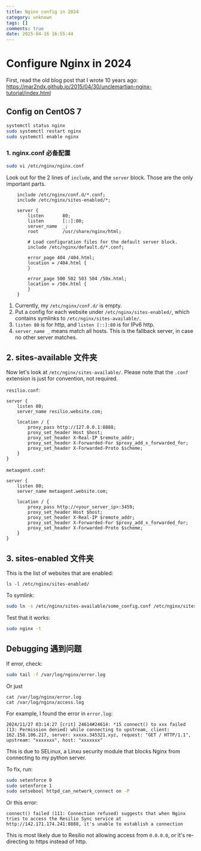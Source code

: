 ```yaml
---
title: Nginx config in 2024
category: unknown
tags: []
comments: true
date: 2025-04-16 16:55:44
---
```


# Configure Nginx in 2024

First, read the old blog post that I wrote 10 years ago: https://mar2ndx.github.io/2015/04/30/unclemartian-nginx-tutorial/index.html

## Config on CentOS 7

```bash
systemctl status nginx
sudo systemctl restart nginx
sudo systemctl enable nginx
```

### 1. nginx.conf 必备配置

```bash
sudo vi /etc/nginx/nginx.conf
```

Look out for the 2 lines of `include`, and the `server` block. Those are the only important parts.

```
    include /etc/nginx/conf.d/*.conf;
    include /etc/nginx/sites-enabled/*;

    server {
        listen       80;
        listen       [::]:80;
        server_name  _;
        root         /usr/share/nginx/html;

        # Load configuration files for the default server block.
        include /etc/nginx/default.d/*.conf;

        error_page 404 /404.html;
        location = /404.html {
        }

        error_page 500 502 503 504 /50x.html;
        location = /50x.html {
        }
    }
```

1. Currently, my `/etc/nginx/conf.d/` is empty.
2. Put a config for each website under `/etc/nginx/sites-enabled/`, which contains symlinks to `/etc/nginx/sites-available/`.
3. `listen 80` is for http, and `listen [::]:80` is for IPv6 http.
4. `server_name _` means match all hosts. This is the fallback server, in case no other server matches.

## 2. sites-available 文件夹

Now let's look at `/etc/nginx/sites-available/`. Please note that the `.conf` extension is just for convention, not required.

`resilio.conf`:

```
server {
    listen 80;
    server_name resilio.website.com;

    location / {
        proxy_pass http://127.0.0.1:8888;
        proxy_set_header Host $host;
        proxy_set_header X-Real-IP $remote_addr;
        proxy_set_header X-Forwarded-For $proxy_add_x_forwarded_for;
        proxy_set_header X-Forwarded-Proto $scheme;
    }
}
```

`metaagent.conf`:

```
server {
    listen 80;
    server_name metaagent.website.com;

    location / {
        proxy_pass http://<your_server_ip>:3459;
        proxy_set_header Host $host;
        proxy_set_header X-Real-IP $remote_addr;
        proxy_set_header X-Forwarded-For $proxy_add_x_forwarded_for;
        proxy_set_header X-Forwarded-Proto $scheme;
    }
}
```

## 3. sites-enabled 文件夹

This is the list of websites that are enabled:

```
ls -l /etc/nginx/sites-enabled/
```

To symlink:

```bash
sudo ln -s /etc/nginx/sites-available/some_config.conf /etc/nginx/sites-enabled/some_config.conf
```

Test that it works:

```bash
sudo nginx -t
```

## Debugging 遇到问题

If error, check:

```bash
sudo tail -f /var/log/nginx/error.log
```

Or just

```
cat /var/log/nginx/error.log
cat /var/log/nginx/access.log
```

For example, I found the error in `error.log`:

```
2024/11/27 03:14:27 [crit] 24614#24614: *15 connect() to xxx failed (13: Permission denied) while connecting to upstream, client: 162.158.106.217, server: xxxxx.345321.xyz, request: "GET / HTTP/1.1", upstream: "xxxxxxx", host: "xxxxxxx"
```

This is due to SELinux, a Linxu security module that blocks Nginx from connecting to my python server.

To fix, run:

```bash
sudo setenforce 0
sudo setenforce 1
sudo setsebool httpd_can_network_connect on -P
```

Or this error:

```
connect() failed (111: Connection refused) suggests that when Nginx tries to access the Resilio Sync service at http://142.171.174.241:8888, it's unable to establish a connection
```

This is most likely due to Resilio not allowing access from `0.0.0.0`, or it's re-directing to https instead of http.
